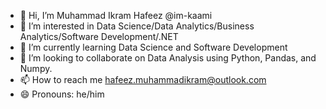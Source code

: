 - 👋 Hi, I’m Muhammad Ikram Hafeez @im-kaami
- 👀 I’m interested in Data Science/Data Analytics/Business Analytics/Software Development/.NET
- 🌱 I’m currently learning Data Science and Software Development
- 💞️ I’m looking to collaborate on Data Analysis using Python, Pandas, and Numpy. 
- 📫 How to reach me hafeez.muhammadikram@outlook.com
- 😄 Pronouns: he/him


<!---
im-kaami/im-kaami is a ✨ special ✨ repository because its `README.md` (this file) appears on your GitHub profile.
You can click the Preview link to take a look at your changes.
--->
